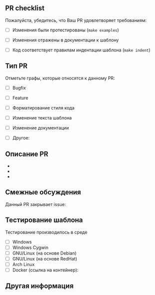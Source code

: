 <!-- Подробнее об оформлении PR можно прочитать в документе https://github.com/AndreyAkinshin/Russian-Phd-LaTeX-Dissertation-Template/blob/master/CONTRIBUTING.md -->

## PR checklist

Пожалуйста, убедитесь, что Ваш PR удовлетворяет требованиям:

- [ ] Изменения были протестированы (`make examples`)
- [ ] Изменения отражены в документации к шаблону
- [ ] Код соответствует правилам индентации шаблона (`make indent`)


## Тип PR

Отметьте графы, которые относятся к данному PR:

- [ ] Bugfix
- [ ] Feature
- [ ] Форматирование стиля кода
- [ ] Изменение текста шаблона
- [ ] Изменение документации
- [ ] Другое:


## Описание PR
<!-- Описание изменений. -->

-
-
-

## Смежные обсуждения
<!-- Ссылки на PR и issue, к которым относится данный PR. -->

Данный PR закрывает issue:

## Тестирование шаблона
<!-- Эта часть в будущем должна быть автоматизирована -->

Тестирование производилось в среде

- [ ] Windows
- [ ] Windows Cygwin
- [ ] GNU/Linux (на основе Debian)
- [ ] GNU/Linux (на основе RedHat)
- [ ] Arch Linux
- [ ] Docker (ссылка на контейнер):

## Другая информация
